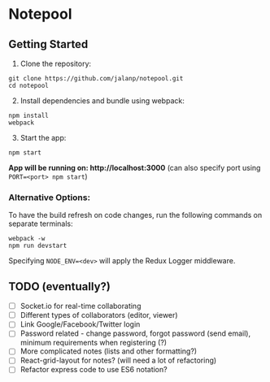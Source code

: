 # Notepool

## Getting Started
1. Clone the repository:
```
git clone https://github.com/jalanp/notepool.git
cd notepool
```
2. Install dependencies and bundle using webpack:
```
npm install
webpack
```
3. Start the app:
```
npm start
```
**App will be running on: http://localhost:3000** (can also specify port using ```PORT=<port> npm start```)

### Alternative Options:

To have the build refresh on code changes, run the following commands on separate terminals:
```
webpack -w
npm run devstart
```
Specifying ```NODE_ENV=<dev>``` will apply the Redux Logger middleware.

## TODO (eventually?)
- [ ] Socket.io for real-time collaborating
- [ ] Different types of collaborators (editor, viewer)
- [ ] Link Google/Facebook/Twitter login
- [ ] Password related - change password, forgot password (send email), minimum requirements when registering (?)
- [ ] More complicated notes (lists and other formatting?)
- [ ] React-grid-layout for notes? (will need a lot of refactoring)
- [ ] Refactor express code to use ES6 notation?
